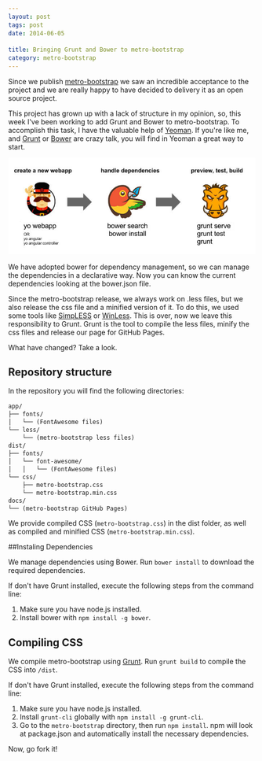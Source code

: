 ```yaml
---
layout: post
tags: post
date: 2014-06-05

title: Bringing Grunt and Bower to metro-bootstrap
category: metro-bootstrap
---
```


Since we publish [metro-bootstrap](https://github.com/TalksLab/metro-bootstrap) we saw an incredible acceptance to the project and we are really happy to have decided to delivery it as an open source project.

This project has grown up with a lack of structure in my opinion, so, this week I've been working to add Grunt and Bower to metro-bootstrap. To accomplish this task, I have the valuable help of [Yeoman](http://yeoman.io/). If you're like me, and [Grunt](http://gruntjs.com/) or [Bower](http://bower.io/) are crazy talk, you will find in Yeoman a great way to start.

[![Yeoman](/images/bringing-grunt-and-bower-to-metro-bootstrap-yeoman.jpg)](http://yeoman.io/)

We have adopted bower for dependency management, so we can manage the dependencies in a declarative way. Now you can know the current dependencies looking at the bower.json file.

Since the metro-bootstrap release, we always work on .less files, but we also release the css file and a minified version of it. To do this, we used some tools like [SimpLESS](http://wearekiss.com/simpless) or [WinLess](http://winless.org/). This is over, now we leave this responsibility to Grunt. Grunt is the tool to compile the less files, minify the css files and release our page for GitHub Pages.

What have changed? Take a look.

## Repository structure

In the repository you will find the following directories:

    app/
    ├── fonts/
    │   └── (FontAwesome files)
    └── less/
        └── (metro-bootstrap less files)
    dist/
    ├── fonts/
    │   └── font-awesome/
    │   │   └── (FontAwesome files)
    └── css/
        ├── metro-bootstrap.css
        └── metro-bootstrap.min.css
    docs/
    └── (metro-bootstrap GitHub Pages)

We provide compiled CSS (`metro-bootstrap.css`) in the dist folder, as well as compiled and minified CSS (`metro-bootstrap.min.css`).

##Instaling Dependencies

We manage dependencies using Bower.
Run `bower install` to download the required dependencies.

If don't have Grunt installed, execute the following steps from the command line:

1. Make sure you have node.js installed.
2. Install bower with `npm install -g bower`.

## Compiling CSS

We compile metro-bootstrap using [Grunt](http://gruntjs.com/).
Run `grunt build` to compile the CSS into `/dist`.

If don't have Grunt installed, execute the following steps from the command line:

1. Make sure you have node.js installed.
2. Install `grunt-cli` globally with `npm install -g grunt-cli`.
3. Go to the `metro-bootstrap` directory, then run `npm install`. npm will look at package.json and automatically install the necessary dependencies.

Now, go fork it!
